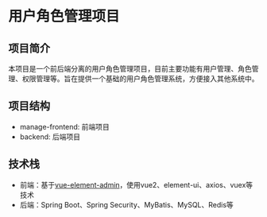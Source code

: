 # 用户角色管理项目
## 项目简介
本项目是一个前后端分离的用户角色管理项目，目前主要功能有用户管理、角色管理、权限管理等。旨在提供一个基础的用户角色管理系统，方便接入其他系统中。

## 项目结构
- manage-frontend: 前端项目
- backend: 后端项目

## 技术栈
- 前端：基于[vue-element-admin](https://github.com/PanJiaChen/vue-element-admin)，使用vue2、element-ui、axios、vuex等技术
- 后端：Spring Boot、Spring Security、MyBatis、MySQL、Redis等

